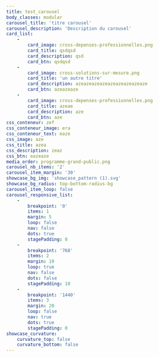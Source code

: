 ```yaml
---
title: test_carousel
body_classes: modular
carousel_title: 'titre carousel'
carousel_description: 'Description du carousel'
card_list:
    -
        card_image: cross-depenses-professionnelles.png
        card_title: qsdqsd
        card_description: qsd
        card_btn: qsdqsd
    -
        card_image: cross-solutions-sur-mesure.png
        card_title: 'un autre titre'
        card_description: azeazeazeazeazeazeazeazeaze
        card_btn: azeazeaze
    -
        card_image: cross-depenses-professionnelles.png
        card_title: azeae
        card_description: aze
        card_btn: aze
css_conteneur: zef
css_conteneur_image: era
css_conteneur_text: eaze
css_image: aze
css_title: azea
css_description: zeaz
css_btn: eazeaze
media_order: programme-grand-public.png
carousel_nb_items: '2'
carousel_item_margin: '30'
showcase_bg_img: 'showcase_pattern (1).svg'
showcase_bg_radius: top-bottom-radius-bg
carousel_item_loop: false
carousel_responsive_list:
    -
        breakpoint: '0'
        items: 1
        margin: 5
        loop: false
        nav: false
        dots: true
        stagePadding: 0
    -
        breakpoint: '768'
        items: 2
        margin: 10
        loop: true
        nav: false
        dots: false
        stagePadding: 10
    -
        breakpoint: '1440'
        items: 3
        margin: 20
        loop: false
        nav: true
        dots: true
        stagePadding: 0
showcase_curvature:
    curvature_top: false
    curvature_bottom: false
---
```


